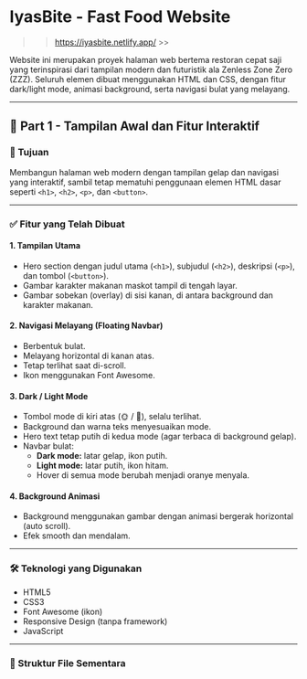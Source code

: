 
# IyasBite - Fast Food Website 
>> https://iyasbite.netlify.app/ >>

Website ini merupakan proyek halaman web bertema restoran cepat saji yang terinspirasi dari tampilan modern dan futuristik ala Zenless Zone Zero (ZZZ). Seluruh elemen dibuat menggunakan HTML dan CSS, dengan fitur dark/light mode, animasi background, serta navigasi bulat yang melayang.

---

## 🌟 Part 1 - Tampilan Awal dan Fitur Interaktif

### 🎯 Tujuan
Membangun halaman web modern dengan tampilan gelap dan navigasi yang interaktif, sambil tetap mematuhi penggunaan elemen HTML dasar seperti `<h1>`, `<h2>`, `<p>`, dan `<button>`.

---

### ✅ Fitur yang Telah Dibuat

#### 1. **Tampilan Utama**
- Hero section dengan judul utama (`<h1>`), subjudul (`<h2>`), deskripsi (`<p>`), dan tombol (`<button>`).
- Gambar karakter makanan maskot tampil di tengah layar.
- Gambar sobekan (overlay) di sisi kanan, di antara background dan karakter makanan.

#### 2. **Navigasi Melayang (Floating Navbar)**
- Berbentuk bulat.
- Melayang horizontal di kanan atas.
- Tetap terlihat saat di-scroll.
- Ikon menggunakan Font Awesome.

#### 3. **Dark / Light Mode**
- Tombol mode di kiri atas (🌞 / 🌙), selalu terlihat.
- Background dan warna teks menyesuaikan mode.
- Hero text tetap putih di kedua mode (agar terbaca di background gelap).
- Navbar bulat:
  - **Dark mode:** latar gelap, ikon putih.
  - **Light mode:** latar putih, ikon hitam.
  - Hover di semua mode berubah menjadi oranye menyala.

#### 4. **Background Animasi**
- Background menggunakan gambar dengan animasi bergerak horizontal (auto scroll).
- Efek smooth dan mendalam.

---

### 🛠️ Teknologi yang Digunakan
- HTML5
- CSS3
- Font Awesome (ikon)
- Responsive Design (tanpa framework)
- JavaScript

---

### 📁 Struktur File Sementara
